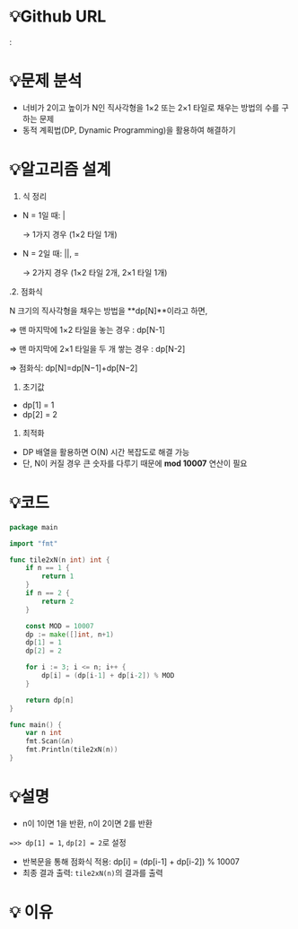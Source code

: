 # 💡Github URL

: 

# 💡**문제 분석**

- 너비가 2이고 높이가 N인 직사각형을 1×2 또는 2×1 타일로 채우는 방법의 수를 구하는 문제
- 동적 계획법(DP, Dynamic Programming)을 활용하여 해결하기

# 💡**알고리즘 설계**

1. 식 정리
- N = 1일 때: |
    
    → 1가지 경우 (1×2 타일 1개)
    
- N = 2일 때: ||, =
    
    → 2가지 경우 (1×2 타일 2개, 2×1 타일 1개)
    

.2. 점화식

N 크기의 직사각형을 채우는 방법을 **dp[N]**이라고 하면,

⇒ 맨 마지막에 1×2 타일을 놓는 경우 :  dp[N-1]

⇒ 맨 마지막에 2×1 타일을 두 개 쌓는 경우 :  dp[N-2]

⇒ 점화식: dp[N]=dp[N−1]+dp[N−2]

1. 초기값
- dp[1] = 1
- dp[2] = 2

1. 최적화
- DP 배열을 활용하면 O(N) 시간 복잡도로 해결 가능
- 단, N이 커질 경우 큰 숫자를 다루기 때문에 **mod 10007** 연산이 필요

# 💡코드

```go
package main

import "fmt"

func tile2xN(n int) int {
    if n == 1 {
        return 1
    }
    if n == 2 {
        return 2
    }

    const MOD = 10007
    dp := make([]int, n+1)
    dp[1] = 1
    dp[2] = 2

    for i := 3; i <= n; i++ {
        dp[i] = (dp[i-1] + dp[i-2]) % MOD
    }

    return dp[n]
}

func main() {
    var n int
    fmt.Scan(&n)
    fmt.Println(tile2xN(n))
}

```

# 💡설명

- n이 1이면 1을 반환, n이 2이면 2를 반환

`=>> dp[1] = 1`, `dp[2] = 2`로 설정

- 반복문을 통해 점화식 적용: dp[i] = (dp[i-1] + dp[i-2]) % 10007
- 최종 결과 출력:  `tile2xN(n)`의 결과를 출력

# 💡 이유